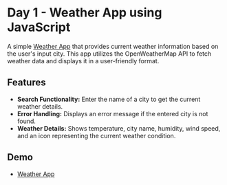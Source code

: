 # Day 1 - Weather App using JavaScript

A simple [Weather App](https://internetmadecoder.github.io/30-Days-JS-Challenge/day%201/) that provides current weather information based on the user's input city. This app utilizes the OpenWeatherMap API to fetch weather data and displays it in a user-friendly format.

## Features
- **Search Functionality:** Enter the name of a city to get the current weather details.
- **Error Handling:** Displays an error message if the entered city is not found.
- **Weather Details:** Shows temperature, city name, humidity, wind speed, and an icon representing the current weather condition.

## Demo
- [Weather App](https://internetmadecoder.github.io/30-Days-JS-Challenge/day%201/)